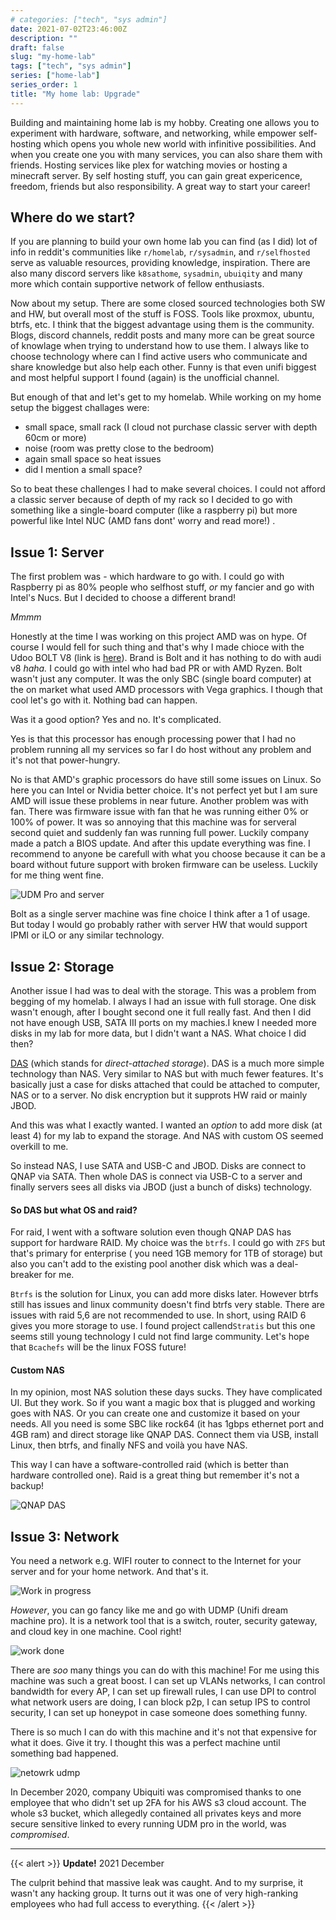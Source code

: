 ```yaml
---
# categories: ["tech", "sys admin"]
date: 2021-07-02T23:46:00Z
description: ""
draft: false
slug: "my-home-lab"
tags: ["tech", "sys admin"]
series: ["home-lab"]
series_order: 1
title: "My home lab: Upgrade"
---
```


Building and maintaining home lab is my hobby. Creating one allows you to experiment with hardware, software, and networking, while empower self-hosting which opens you whole new world with infinitive possibilities. And when you create one you with many services, you can also share them with friends. Hosting services like plex for watching movies or hosting a minecraft server. By self hosting stuff, you can gain great expericence, freedom, friends but also responsibility. A great way to start your career!


## Where do we start?
If you are planning to build your own home lab you can find (as I did) lot of info in reddit's communities like `r/homelab`, `r/sysadmin`, and `r/selfhosted` serve as valuable resources, providing knowledge, inspiration. There are also many discord servers like `k8sathome`, `sysadmin`, `ubuiqity` and many more which contain supportive network of fellow enthusiasts.


Now about my setup. There are some closed sourced technologies both SW and HW, but overall most of the stuff is FOSS. Tools like proxmox, ubuntu, btrfs, etc. I think that the biggest advantage using them is the community. Blogs, discord channels, reddit posts and many more can be great source of knowlage when trying to understand how to use them. I always like to choose technology where can I find active users who communicate and share knowledge but also help each other. Funny is that even unifi biggest and most helpful support I found (again) is the unofficial channel.

But enough of that and let's get to my homelab. While working on my home setup the biggest challages were:

- small space, small rack (I cloud not purchase classic server with depth 60cm or more)
- noise (room was pretty close to the bedroom)
- again small space so heat issues
- did I mention a small space?

So to beat these challenges I had to make several choices. I could not afford a classic server because of depth of my rack so I decided to go with something like a single-board computer (like a raspberry pi) but more powerful like Intel NUC (AMD fans dont' worry and read more!) .

## Issue 1: Server

The first problem was - which hardware to go with. I could go with Raspberry pi as 80% people who selfhost stuff, _or_ my fancier and go with Intel's Nucs. But I decided to choose a different brand!

_Mmmm_

Honestly at the time I was working on this project AMD was on hype. Of course I would fell for such thing and that's why I made chioce with the Udoo BOLT V8 (link is [here](https://duckduckgo.com/?t=ffab&q=udoo+bolt+v8+&ia=web)). Brand is Bolt and it has nothing to do with audi v8 _haha._  I could go with intel who had bad PR or with AMD Ryzen. Bolt wasn't just any computer. It was the only SBC (single board computer) at the on market what used AMD processors with Vega graphics. I though that cool let's go with it. Nothing bad can happen.

Was it a good option? Yes and no. It's complicated.

Yes is that this processor has enough processing power that I had no problem running all my services so far I do host without any problem and it's not that power-hungry.

No is that AMD's graphic processors do have still some issues on Linux. So here you can Intel or Nvidia better choice. It's not perfect yet but I am sure AMD will issue these problems in near future. Another problem was with fan. There was firmware issue with fan that he was running either 0% or 100% of power. It was so annoying that this machine was for serveral second quiet and suddenly fan was running full power. Luckily company made a patch a BIOS update. And after this update everything was fine. I recommend to anyone be carefull with what you choose because it can be a board without future support with broken firmware can be useless.  Luckily for me thing went fine.

![UDM Pro and server](images/image01.jpg "UDM Pro and server")

Bolt as a single server machine was fine choice I think after a 1 of usage. But today I would go probably rather with server HW that would support IPMI or iLO or any similar technology.

## Issue 2: Storage

Another issue I had was to deal with the storage. This was a problem from begging of my homelab. I always I had an issue with full storage. One disk wasn't enough, after I bought second one it full really fast. And then I did not have enough USB, SATA III ports on my machies.I knew I needed more disks in my lab for more data, but I didn't want a NAS. What choice I did then?

[DAS](https://en.wikipedia.org/wiki/Direct-attached_storage) (which stands for _direct-attached storage_). DAS is a much more simple technology than NAS. Very similar to NAS but with much fewer features. It's basically just a case for disks attached that could be attached to computer, NAS or to a server. No disk encryption but it supprots HW raid or mainly JBOD.

And this was what I exactly wanted. I wanted an _option_ to add more disk (at least 4)  for my lab to expand the storage. And NAS with custom OS seemed overkill to me.

So instead NAS, I use SATA and USB-C and JBOD. Disks are connect to QNAP via SATA. Then whole DAS is connect via USB-C to a server and finally servers sees all disks via JBOD (just a bunch of disks) technology.

#### So DAS but what OS and raid?

For raid, I went with a software solution even though QNAP DAS has support for hardware RAID. My choice was the `btrfs`. I could go with `ZFS` but that's primary for enterprise ( you need 1GB memory for 1TB of storage) but also you can't add to the existing pool another disk which was a deal-breaker for me.

`Btrfs` is the solution for Linux, you can add more disks later. However btrfs still has issues and linux community doesn't find btrfs very stable. There are issues with raid 5,6 are not recommended to use. In short, using RAID 6 gives you more storage to use. I found project callend`Stratis` but this one seems still young technology I culd not find large community. Let's hope that `Bcachefs` will be the linux FOSS future!

#### Custom NAS

In my opinion, most NAS solution these days sucks. They have complicated UI. But they work. So if you want a magic box that is plugged and working goes with NAS. Or you can create one and customize it based on your needs. All you need is some SBC like rock64 (it has 1gbps ethernet port and 4GB ram) and direct storage like QNAP DAS. Connect them via USB, install Linux, then btrfs, and finally NFS and voilà you have NAS.

This way I can have a software-controlled raid (which is better than hardware controlled one).  Raid is a great thing but remember it's not a backup!

![QNAP DAS](images/image02.jpg "QNAP DAS")

## Issue 3: Network

You need a network e.g. WIFI router to connect to the Internet for your server and for your home network. And that's it.

![Work in progress](images/image03.jpg "Work in progress")

_However_, you can go fancy like me and go with UDMP (Unifi dream machine pro). It is a network tool that is a switch, router, security gateway, and cloud key in one machine. Cool right!

![work done](images/image04.jpg "Finally work is done.")

There are _soo_ many things you can do with this machine! For me using this machine was such a great boost. I can set up VLANs networks, I can control bandwidth for every AP, I can set up firewall rules, I can use DPI to control what network users are doing, I can block p2p, I can setup IPS to control security, I can set up honeypot in case someone does something funny.

There is so much I can do with this machine and it's not that expensive for what it does. Give it try. I thought this was a perfect machine until something bad happened.

![netowrk udmp](images/image05.png "Thanks to DPI one can easily manage the network.")

In December 2020, company Ubiquiti was compromised thanks to one employee that who didn't set up 2FA for his AWS s3 cloud account. The whole s3 bucket, which allegedly contained all privates keys and more secure sensitive linked to every running UDM pro in the world, was _compromised_.

---

{{< alert >}}
**Update!** 2021 December

The culprit behind that massive leak was caught. And to my surprise, it wasn't any hacking group. It turns out it was one of very high-ranking employees who had full access to everything.
{{< /alert >}}

